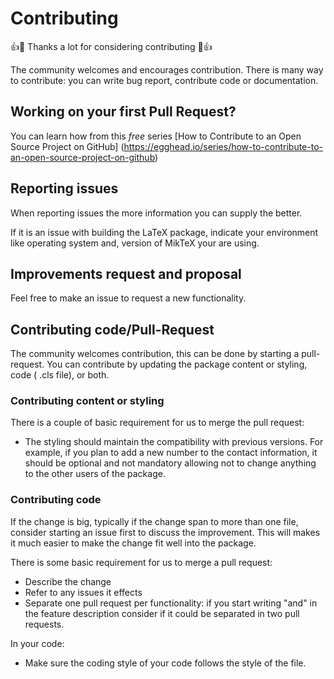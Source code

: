 # Contributing

👍🎉 Thanks a lot for considering contributing 🎉👍

The community welcomes and encourages contribution. There is many way to contribute: you can
write bug report, contribute code or documentation.

## Working on your first Pull Request?

You can learn how from this *free* series
 [How to Contribute to an Open Source Project on GitHub]
(<https://egghead.io/series/how-to-contribute-to-an-open-source-project-on-github>)

## Reporting issues

When reporting issues the more information you can supply the better.

If it is an issue with building the LaTeX package, indicate your
 environment like operating system and,
 version of MikTeX your are using.

## Improvements request and proposal

Feel free to make an issue to request a new functionality.

## Contributing code/Pull-Request

The community welcomes contribution, this can be done by starting a pull-request.
You can contribute by updating the package content or styling, code (
.cls file), or both.

### Contributing content or styling

There is a couple of basic requirement for us to merge the pull request:

- The styling should maintain the compatibility with previous versions.
 For example, if you plan to add a new number to the contact information,
 it should be optional and not mandatory allowing not to change anything
 to the other users of the package.

### Contributing code

If the change is big, typically if the change span to more than one file,
 consider starting an issue first to discuss the improvement.
 This will makes it much easier to make the change fit well into the package.

There is some basic requirement for us to merge a pull request:

- Describe the change
- Refer to any issues it effects
- Separate one pull request per functionality: if you start writing "and"
 in the feature description consider if it could be separated in two pull requests.

In your code:

- Make sure the coding style of your code follows the style of the file.
